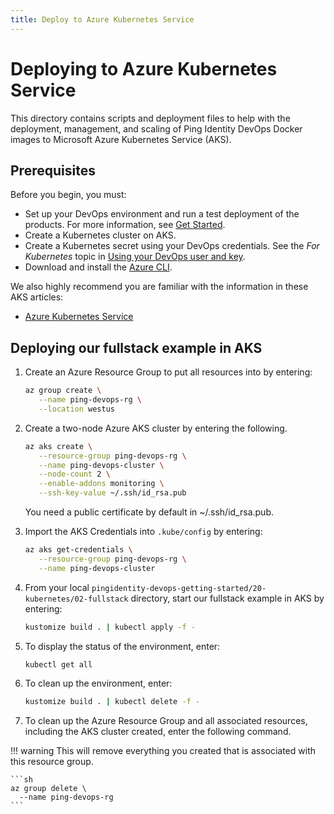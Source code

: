 ```yaml
---
title: Deploy to Azure Kubernetes Service
---
```

# Deploying to Azure Kubernetes Service

This directory contains scripts and deployment files to help with the deployment, management, and scaling of Ping Identity DevOps Docker images to Microsoft Azure Kubernetes Service (AKS).

## Prerequisites
Before you begin, you must:

* Set up your DevOps environment and run a test deployment of the products. For more information, see [Get Started](../get-started/getStarted.md).
* Create a Kubernetes cluster on AKS.
* Create a Kubernetes secret using your DevOps credentials. See the *For Kubernetes* topic in [Using your DevOps user and key](../get-started/devopsUserKey.md).
* Download and install the [Azure CLI](https://docs.microsoft.com/cli/azure/install-azure-cli).

We also highly recommend you are familiar with the information in these AKS articles:

* [Azure Kubernetes Service](https://docs.microsoft.com/en-us/azure/aks/intro-kubernetes)

## Deploying our fullstack example in AKS

1. Create an Azure Resource Group to put all resources into by entering:

      ```sh
      az group create \
         --name ping-devops-rg \
         --location westus
      ```

1. Create a two-node Azure AKS cluster by entering the following.

      ```sh
      az aks create \
         --resource-group ping-devops-rg \
         --name ping-devops-cluster \
         --node-count 2 \
         --enable-addons monitoring \
         --ssh-key-value ~/.ssh/id_rsa.pub
      ```

      You need a public certificate by default in ~/.ssh/id_rsa.pub.

1. Import the AKS Credentials into `.kube/config` by entering:

      ```sh
      az aks get-credentials \
         --resource-group ping-devops-rg \
         --name ping-devops-cluster
      ```

1. From your local `pingidentity-devops-getting-started/20-kubernetes/02-fullstack` directory, start our fullstack example in AKS by entering:

      ```sh
      kustomize build . | kubectl apply -f -
      ```

1. To display the status of the environment, enter:

      ```sh
      kubectl get all
      ```

1. To clean up the environment, enter:

      ```sh
      kustomize build . | kubectl delete -f -
      ```

1. To clean up the Azure Resource Group and all associated resources, including the AKS cluster created, enter the following command.

!!! warning
    This will remove everything you created that is associated with this resource group.

    ```sh
    az group delete \
      --name ping-devops-rg
    ```

